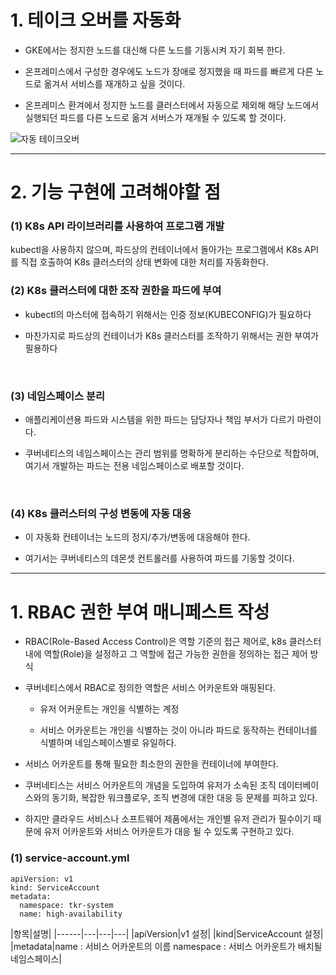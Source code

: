 
# 1. 테이크 오버를 자동화

+ GKE에서는 정지한 노드를 대신해 다른 노드를 기동시켜 자기 회복 한다.

+ 온프레미스에서 구성한 경우에도 노드가 장애로 정지했을 때 파드를 빠르게 다른 노드로 옮겨서 서비스를 재개하고 싶을 것이다.

+ 온프레미스 환겨에서 정지한 노드를 클러스터에서 자동으로 제외해 해당 노드에서 실행되던 파드를 다른 노드로 옮겨 서버스가 재개될 수 있도록 할 것이다.

![자동 테이크오버](https://user-images.githubusercontent.com/42735894/143897790-4890c965-e6aa-4c5d-930e-b6e9421347d3.PNG)

----

# 2. 기능 구현에 고려해야할 점

### (1) K8s API 라이브러리를 사용하여 프로그램 개발
kubectl을 사용하지 않으며, 파드상의 컨테이너에서 돌아가는 프로그램에서 K8s API를 직접 호출하여 K8s 클러스터의 상태 변화에 대한 처리를 자동화한다.
<br>

### (2) K8s 클러스터에 대한 조작 권한을 파드에 부여
+ kubectl의 마스터에 접속하기 위해서는 인증 정보(KUBECONFIG)가 필요하다

+ 마찬가지로 파드상의 컨테이너가 K8s 클러스터를 조작하기 위해서는 권한 부여가 필용하다
<br>

### (3) 네임스페이스 분리
+ 애플리케이션용 파드와 시스템을 위한 파드는 담당자나 책임 부서가 다르기 마련이다.

+ 쿠버네티스의 네임스페이스는 관리 범위를 명확하게 분리하는 수단으로 적합하며, 여기서 개발하는 파드는 전용 네임스페이스로 배포할 것이다.
<br>

### (4) K8s 클러스터의 구성 변동에 자동 대응
+ 이 자동화 컨테이너는 노드의 정지/추가/변동에 대응해야 한다.

+ 여기서는 쿠버네티스의 데몬셋 컨트롤러를 사용하여 파드를 기동할 것이다.

---- 

# 1. RBAC 권한 부여 매니페스트 작성

+ RBAC(Role-Based Access Control)은 역할 기준의 접근 제어로, k8s 클러스터 내에 역할(Role)을 설정하고 그 역할에 접근 가능한 권한을 정의하는 접근 제어 방식

+ 쿠버네티스에서 RBAC로 정의한 역할은 서비스 어카운트와 매핑된다.

  - 유저 어커운트는 개인을 식별하는 계정

  - 서비스 어카운트는 개인을 식별하는 것이 아니라 파드로 동작하는 컨테이너를 식별하며 네임스페이스별로 유일하다.

+ 서비스 어카운트를 통해 필요한 최소한의 권한을 컨테이너에 부여한다.

+ 쿠버네티스는 서비스 어카운트의 개념을 도입하여 유저가 소속된 조직 데이터베이스와의 동기화, 복잡한 워크플로우, 조직 변경에 대한 대응 등 문제를 피하고 있다.

+ 하지만 클라우드 서비스나 소프트웨어 제품에서는 개인별 유저 관리가 필수이기 때문에 유저 어카운트와 서비스 어카운트가 대응 될 수 있도록 구현하고 있다.

### (1) service-account.yml
```
apiVersion: v1
kind: ServiceAccount
metadata:
  namespace: tkr-system
  name: high-availability
```

|항목|설명|
|------|---|---|---|
|apiVersion|v1 설정|
|kind|ServiceAccount 설정|
|metadata|name : 서비스 어카운트의 이름 namespace : 서비스 어카운트가 배치될 네임스페이스|